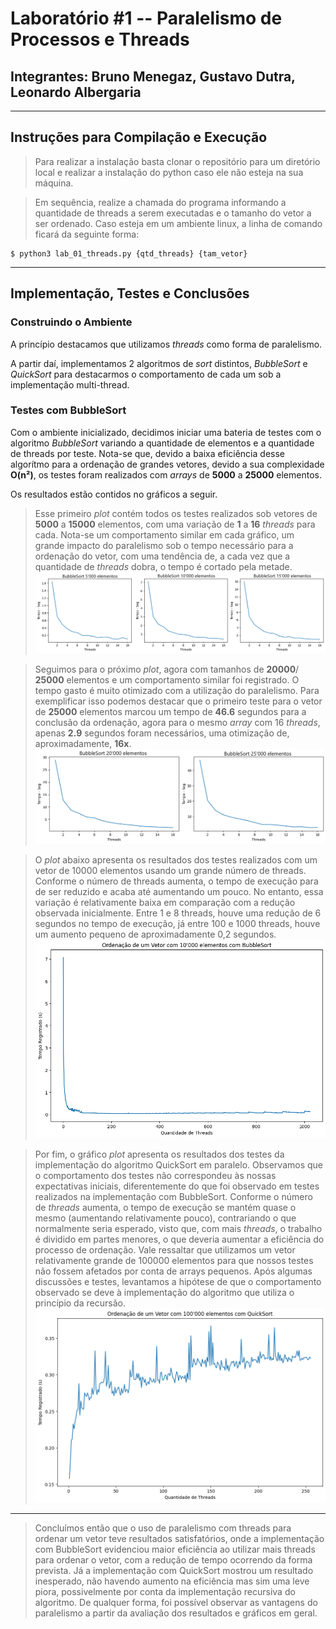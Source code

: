# Laboratório #1 -- Paralelismo de Processos e Threads
## Integrantes: Bruno Menegaz, Gustavo Dutra, Leonardo Albergaria
---
## Instruções para Compilação e Execução

> Para realizar a instalação basta clonar o repositório para um diretório local e realizar a instalação do python caso ele não esteja na sua máquina.

> Em sequência, realize a chamada do programa informando a quantidade de threads a serem executadas e o tamanho do vetor a ser ordenado. Caso esteja em um ambiente linux, a linha de comando ficará da seguinte forma:

```
$ python3 lab_01_threads.py {qtd_threads} {tam_vetor}  
```
---
## Implementação, Testes e Conclusões

### Construindo o Ambiente
A princípio destacamos que utilizamos *threads* como forma de paralelismo.

A partir daí, implementamos 2 algoritmos de *sort* distintos, *BubbleSort* e *QuickSort* para destacarmos o comportamento de cada um sob a implementação multi-thread.

### Testes com BubbleSort

Com o ambiente inicializado, decidimos iniciar uma bateria de testes com o algoritmo *BubbleSort* variando a quantidade de elementos e a quantidade de threads por teste. Nota-se que, devido a baixa eficiência desse algorítmo para a ordenação de grandes vetores, devido a sua complexidade **O(n²)**, os testes foram realizados com *arrays* de **5000** a **25000** elementos. 

Os resultados estão contidos no gráficos a seguir.

> Esse primeiro *plot* contém todos os testes realizados sob vetores de **5000** a **15000** elementos, com uma variação de **1** a **16** *threads* para cada. Nota-se um comportamento similar em cada gráfico, um grande impacto do paralelismo sob o tempo necessário para a ordenação do vetor, com uma tendência de, a cada vez que a quantidade de *threads* dobra, o tempo é cortado pela metade.
![Imagem 1](imagens/graph_bb_5_15.png)

> Seguimos para o próximo *plot*, agora com tamanhos de **20000**/ **25000** elementos e um comportamento similar foi registrado. O tempo gasto é muito otimizado com a utilização do paralelismo. Para exemplificar isso podemos destacar que o primeiro teste para o vetor de **25000** elementos marcou um tempo de **46.6** segundos para a conclusão da ordenação, agora para o mesmo *array* com 16 *threads*, apenas **2.9** segundos foram necessários, uma otimização de, aproximadamente, **16x**.
![Imagem 2](imagens/graph_bb_20_25.png) 

> O *plot* abaixo apresenta os resultados dos testes realizados com um vetor de 10000 elementos usando um grande número de threads. Conforme o número de threads aumenta, o tempo de execução para de ser reduzido e acaba até aumentando um pouco. No entanto, essa variação é relativamente baixa em comparação com a redução observada inicialmente. Entre 1 e 8 threads, houve uma redução de 6 segundos no tempo de execução, já entre 100 e 1000 threads, houve um aumento pequeno de aproximadamente 0,2 segundos.
![Imagem 3](imagens/graph_bb.png)

> Por fim, o gráfico *plot* apresenta os resultados dos testes da implementação do algoritmo QuickSort em paralelo. Observamos que o comportamento dos testes não correspondeu às nossas expectativas iniciais, diferentemente do que foi observado em testes realizados na implementação com BubbleSort. Conforme o número de *threads* aumenta, o tempo de execução se mantém quase o mesmo (aumentando relativamente pouco), contrariando o que normalmente seria esperado, visto que, com mais *threads*, o trabalho é dividido em partes menores, o que deveria aumentar a eficiência do processo de ordenação. Vale ressaltar que utilizamos um vetor relativamente grande de 100000 elementos para que nossos testes não fossem afetados por conta de arrays pequenos. Após algumas discussões e testes, levantamos a hipótese de que o comportamento observado se deve à implementação do algoritmo que utiliza o princípio da recursão.
![Imagem 4](imagens/graph_qs.png)
---
> Concluímos então que o uso de paralelismo com threads para ordenar um vetor teve resultados satisfatórios, onde a implementação com BubbleSort evidenciou maior eficiência ao utilizar mais threads para ordenar o vetor, com a redução de tempo ocorrendo da forma prevista. Já a implementação com QuickSort mostrou um resultado inesperado, não havendo aumento na eficiência mas sim uma leve piora, possivelmente por conta da implementação recursiva do algoritmo. De qualquer forma, foi possível observar as vantagens do paralelismo a partir da avaliação dos resultados e gráficos em geral.